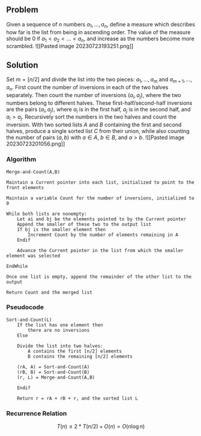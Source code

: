 ## Problem
Given a sequence of $n$ numbers $a_1,..., a_n$, define a measure which describes how far is the list from being in ascending order. The value of the measure should be $0$ if $a_1 < a_2 < ... < a_n$, and increase as the numbers become more scrambled.
![[Pasted image 20230723193251.png]]
## Solution
Set $m = [n/2]$ and divide the list into the two pieces: $a_1,...,a_m$ and $a_{m+1},...,a_n$. 
First count the number of inversions in each of the two halves separately. Then count the number of inversions $(a_i, a_j)$, where the two numbers belong to different halves. These first-half/second-half inversions are the pairs $(a_i, a_j)$, where $a_i$ is in the first half, $a_j$ is in the second half, and $a_i > a_j$.
Recursively sort the numbers in the two halves and count the inversion.
With two sorted lists $A$ and $B$ containing the first and second halves, produce a single sorted list $C$ from their union, while also counting the number of pairs $(a, b)$ with $a ∈ A$, $b ∈ B$, and $a > b$.
![[Pasted image 20230723201056.png]]
### Algorithm
```
Merge-and-Count(A,B)  

Maintain a Current pointer into each list, initialized to point to the front elements

Maintain a variable Count for the number of inversions, initialized to 0  

While both lists are nonempty:
	Let ai and bj be the elements pointed to by the Current pointer
	Append the smaller of these two to the output list  
	If bj is the smaller element then
		Increment Count by the number of elements remaining in A 
	Endif

	Advance the Current pointer in the list from which the smaller element was selected

EndWhile

Once one list is empty, append the remainder of the other list to the output

Return Count and the merged list
```
### Pseudocode
```
Sort-and-Count(L)  
	If the list has one element then
		there are no inversions
	Else

	Divide the list into two halves:  
		A contains the first [n/2] elements  
		B contains the remaining [n/2] elements

	(rA, A) = Sort-and-Count(A)
	(rB, B) = Sort-and-Count(B)
	(r, L) = Merge-and-Count(A,B)

	Endif
	
	Return r = rA + rB + r, and the sorted list L
```
### Recurrence Relation
$$T(n) ≤ 2*T(n/2) + O(n) = O(n\log{n})$$